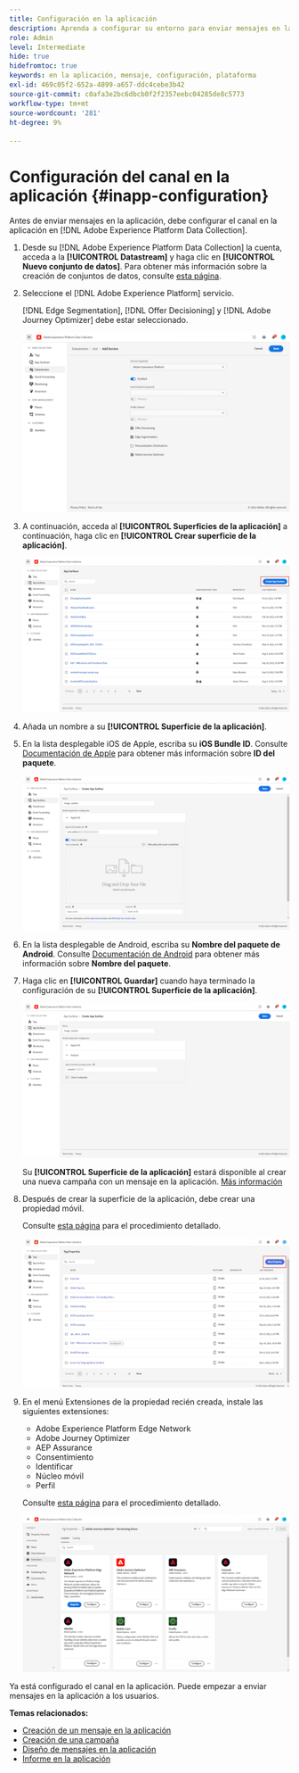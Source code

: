 ```yaml
---
title: Configuración en la aplicación
description: Aprenda a configurar su entorno para enviar mensajes en la aplicación con Journey Optimizer
role: Admin
level: Intermediate
hide: true
hidefromtoc: true
keywords: en la aplicación, mensaje, configuración, plataforma
exl-id: 469c05f2-652a-4899-a657-ddc4cebe3b42
source-git-commit: c0afa3e2bc6dbcb0f2f2357eebc04285de8c5773
workflow-type: tm+mt
source-wordcount: '281'
ht-degree: 9%

---
```


# Configuración del canal en la aplicación {#inapp-configuration}

Antes de enviar mensajes en la aplicación, debe configurar el canal en la aplicación en [!DNL Adobe Experience Platform Data Collection].

1. Desde su [!DNL Adobe Experience Platform Data Collection] la cuenta, acceda a la **[!UICONTROL Datastream]** y haga clic en **[!UICONTROL Nuevo conjunto de datos]**. Para obtener más información sobre la creación de conjuntos de datos, consulte [esta página](https://aep-sdks.gitbook.io/docs/getting-started/configure-datastreams).

1. Seleccione el [!DNL Adobe Experience Platform] servicio.

   [!DNL Edge Segmentation], [!DNL Offer Decisioning] y [!DNL Adobe Journey Optimizer] debe estar seleccionado.

   ![](assets/inapp_config_6.png)

1. A continuación, acceda al **[!UICONTROL Superficies de la aplicación]** a continuación, haga clic en **[!UICONTROL Crear superficie de la aplicación]**.

   ![](assets/inapp_config_1.png)

1. Añada un nombre a su **[!UICONTROL Superficie de la aplicación]**.

1. En la lista desplegable iOS de Apple, escriba su **iOS Bundle ID**. Consulte [Documentación de Apple](https://developer.apple.com/documentation/appstoreconnectapi/bundle_ids) para obtener más información sobre **ID del paquete**.

   ![](assets/inapp_config_2.png)

1. En la lista desplegable de Android, escriba su **Nombre del paquete de Android**. Consulte [Documentación de Android](https://support.google.com/admob/answer/9972781?hl=en#:~:text=The%20package%20name%20of%20an,supported%20third%2Dparty%20Android%20stores) para obtener más información sobre **Nombre del paquete**.

1. Haga clic en **[!UICONTROL Guardar]** cuando haya terminado la configuración de su **[!UICONTROL Superficie de la aplicación]**.

   ![](assets/inapp_config_3.png)

   Su **[!UICONTROL Superficie de la aplicación]** estará disponible al crear una nueva campaña con un mensaje en la aplicación. [Más información](create-in-app.md)

1. Después de crear la superficie de la aplicación, debe crear una propiedad móvil.

   Consulte [esta página](https://experienceleague.adobe.com/docs/experience-platform/tags/admin/companies-and-properties.html#for-mobile) para el procedimiento detallado.

   ![](assets/inapp_config_4.png)

1. En el menú Extensiones de la propiedad recién creada, instale las siguientes extensiones:

   * Adobe Experience Platform Edge Network
   * Adobe Journey Optimizer
   * AEP Assurance
   * Consentimiento
   * Identificar
   * Núcleo móvil
   * Perfil

   Consulte [esta página](https://experienceleague.adobe.com/docs/experience-platform/tags/ui/extensions/overview.html?lang=en#add-a-new-extension) para el procedimiento detallado.

   ![](assets/inapp_config_5.png)

Ya está configurado el canal en la aplicación. Puede empezar a enviar mensajes en la aplicación a los usuarios.

**Temas relacionados:**

* [Creación de un mensaje en la aplicación ](create-in-app.md)
* [Creación de una campaña](../campaigns/create-campaign.md)
* [Diseño de mensajes en la aplicación](design-in-app.md)
* [Informe en la aplicación](inapp-report.md)
